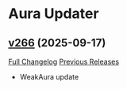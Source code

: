 # Aura Updater

## [v266](https://github.com/bart-dev-wow/AuraUpdater/tree/v266) (2025-09-17)
[Full Changelog](https://github.com/bart-dev-wow/AuraUpdater/compare/v265...v266) [Previous Releases](https://github.com/bart-dev-wow/AuraUpdater/releases)

- WeakAura update  
